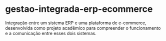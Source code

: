 # gestao-integrada-erp-ecommerce
Integração entre um sistema ERP e uma plataforma de e-commerce, desenvolvida como projeto acadêmico para compreender o funcionamento e a comunicação entre esses dois sistemas.
